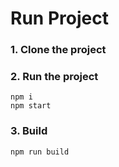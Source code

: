 # Run Project
### 1. Clone the project

### 2. Run the project
```shell
npm i
npm start
```

### 3. Build
```shell
npm run build
```

